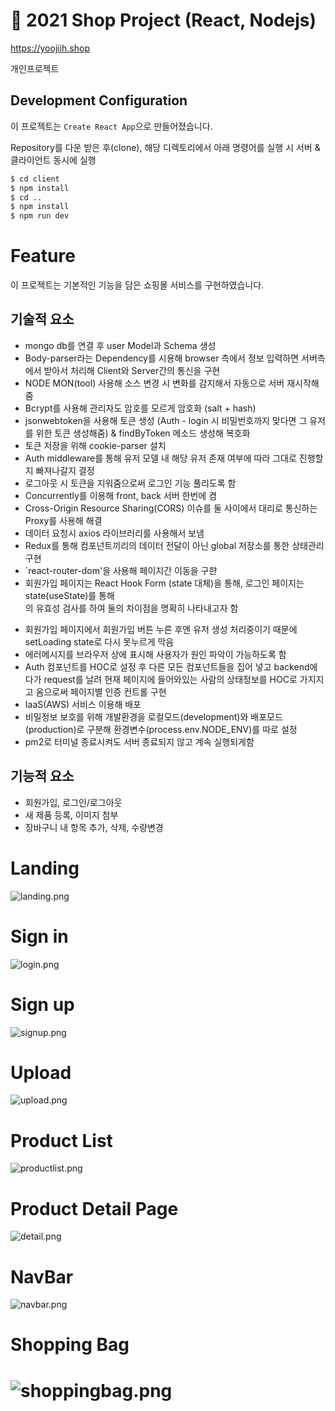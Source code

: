 # 🛒 2021 Shop Project (React, Nodejs)

https://yoojiih.shop

개인프로젝트

## Development Configuration

이 프로젝트는 `Create React App`으로 만들어졌습니다.

Repository를 다운 받은 후(clone), 해당 디렉토리에서 아래 명령어를 실행 시 서버 & 클라이언트 동시에 실행

```bash
$ cd client
$ npm install
$ cd ..
$ npm install
$ npm run dev
```

# Feature

이 프로젝트는 기본적인 기능을 담은 쇼핑몰 서비스를 구현하였습니다.

## 기술적 요소

- mongo db를 연결 후 user Model과 Schema 생성
- Body-parser라는 Dependency를 시용해 browser 측에서 정보 입력하면 서버측에서 받아서 처리해 Client와 Server간의 통신을 구현
- NODE MON(tool) 사용해 소스 변경 시 변화를 감지해서 자동으로 서버 재시작해줌
- Bcrypt를 사용해 관리자도 암호를 모르게 암호화 (salt + hash)
- jsonwebtoken을 사용해 토큰 생성 (Auth - login 시 비밀번호까지 맞다면 그 유저를 위한 토큰 생성해줌) & findByToken 메소드 생성해 복호화
- 토큰 저장을 위해 cookie-parser 설치
- Auth middleware를 통해 유저 모델 내 해당 유저 존재 여부에 따라 그대로 진행할지 빠져나갈지 결정
- 로그아웃 시 토큰을 지워줌으로써 로그인 기능 풀리도록 함
- Concurrently를 이용해 front, back 서버 한번에 켬
- Cross-Origin Resource Sharing(CORS) 이슈를 둘 사이에서 대리로 통신하는 Proxy를 사용해 해결
- 데이터 요청시 axios 라이브러리를 사용해서 보냄
- Redux를 통해 컴포넌트끼리의 데이터 전달이 아닌 global 저장소를 통한 상태관리 구현
- `react-router-dom'을 사용해 페이지간 이동을 구햔
- 회원가입 페이지는 React Hook Form (state 대체)을 통해, 로그인 페이지는 state(useState)를 통해 <form>의 유효성 검사를 하여 둘의 차이점을 명확히 나타내고자 함
- 회원가입 페이지에서 회원가입 버튼 누른 후엔 유저 생성 처리중이기 때문에 setLoading state로 다시 못누르게 막음
- 에러메시지를 브라우저 상에 표시해 사용자가 원인 파악이 가능하도록 함
- Auth 컴포넌트를 HOC로 설정 후 다른 모든 컴포넌트들을 집어 넣고 backend에다가 request를 날려 현재 페이지에 들어와있는 사람의 상태정보를 HOC로 가지지고 옴으로써 페이지별 인증 컨트롤 구현
- IaaS(AWS) 서비스 이용해 배포
- 비밀정보 보호를 위해 개발환경을 로컬모드(development)와 배포모드(production)로 구분해 환경변수(process.env.NODE_ENV)를 따로 설정
- pm2로 터미널 종료시켜도 서버 종료되지 않고 계속 실행되게함

## 기능적 요소

- 회원가입, 로그인/로그아웃
- 새 제품 등록, 이미지 첨부
- 장바구니 내 항목 추가, 삭제, 수량변경

# Landing

![landing.png](landing.png)

# Sign in

![login.png](login.png)

# Sign up

![signup.png](signup.png)

# Upload

![upload.png](upload.png)

# Product List

![productlist.png](productlist.png)

# Product Detail Page

![detail.png](detail.png)

# NavBar

![navbar.png](navbar.png)

# Shopping Bag

# ![shoppingbag.png](shoppingbag.png)
